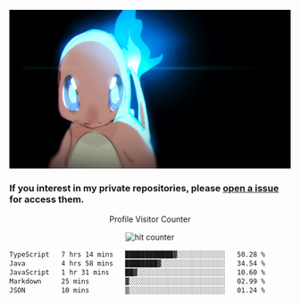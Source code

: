 [gif]: https://raw.githubusercontent.com/uysalserkan/uysalserkan/master/charmander-2.gif

![gif]

### If you interest in my private repositories, please [open a issue](https://github.com/uysalserkan/uysalserkan/issues) for access them.


<div align="center">
<p>Profile Visitor Counter</p>
<img src="https://profile-counter.glitch.me/uysalserkan/count.svg" alt="hit counter" align="center">
</div>

<!--START_SECTION:waka-->
```text
TypeScript   7 hrs 14 mins   ████████████▓░░░░░░░░░░░░   50.28 % 
Java         4 hrs 58 mins   ████████▓░░░░░░░░░░░░░░░░   34.54 % 
JavaScript   1 hr 31 mins    ██▓░░░░░░░░░░░░░░░░░░░░░░   10.60 % 
Markdown     25 mins         ▓░░░░░░░░░░░░░░░░░░░░░░░░   02.99 % 
JSON         10 mins         ▒░░░░░░░░░░░░░░░░░░░░░░░░   01.24 % 
```
<!--END_SECTION:waka-->
